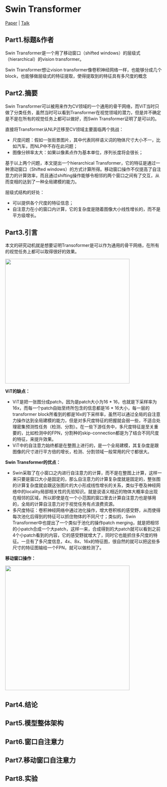 # Swin Transformer

[Paper](https://arxiv.org/pdf/2103.14030.pdf) | [Talk](https://www.bilibili.com/video/BV13L4y1475U?spm_id_from=333.999.0.0)

## Part1.标题&作者

Swin Transformer是一个用了移动窗口（shifted windows）的层级式（hierarchical）的vision transformer。

Swin Transformer想让vision transformer像卷积神经网络一样，也能够分成几个block，也能够做层级式的特征提取，使得提取到的特征具有多尺度的概念

## Part2.摘要

Swin Transformer可以被用来作为CV领域的一个通用的骨干网络，而ViT当时只做了分类任务，虽然当时可以看到Transformer在视觉领域的潜力，但是并不确定是不是在所有的视觉任务上都可以做好，而Swin Transformer证明了是可以的。

直接将Transformer从NLP迁移至CV领域主要面临两个挑战：

- 尺度问题：假如一张街景图片，其中代表同样语义词的物体尺寸大小不一，比如汽车，而NLP中不存在此问题；
- 图像分辨率太大：如果以像素点作为基本单位，序列长度将会很长；

基于以上两个问题，本文提出一个hierarchical Transformer，它的特征是通过一种滑动窗口（Shifted windows）的方式计算所得。移动窗口操作不仅提高了自注意力的计算效率，而且通过shifting操作能够令相邻的两个窗口之间有了交互，从而变相的达到了一种全局建模的能力。

层级式结构的好处：

- 可以提供各个尺度的特征信息；
- 自注意力在小的窗口内计算，它的复杂度是随着图像大小线性增长的，而不是平方级增长。

## Part3.引言

本文的研究动机就是想要证明Transoformer是可以作为通用的骨干网络，在所有的视觉任务上都可以取得很好的效果。

<img src="https://user-images.githubusercontent.com/22740819/150341323-b038a942-7d4e-490f-ba0b-5354c96f1ebc.png" width=400>

**ViT的缺点：**

- ViT是把一张图分成patch，因为是patch大小为16 * 16，也就是下采样率为16x，而每一个patch自始至终所包含的信息都是16 * 16大小，每一层的transformer block所看到的都是16x的下采样率，虽然可以通过全局的自注意力操作达到全局建模的能力，但是对多尺度特征的把握就会弱一些，不适合处理密集预测性任务（检测、分割）。在一些下游任务中，多尺度特征是至关重要的，比如检测中的FPN，分割种的skip-connection都是为了结合不同尺度的特征，来提升效果。
- ViT中的自注意力始终都是在整图上进行的，是一个全局建模，其复杂度是跟图像的尺寸进行平方倍的增长，检测、分割领域一般常用的尺寸都很大。

**Swin Transformer的优点：**

- Swin采取了在小窗口之内进行自注意力的计算，而不是在整图上计算，这样一来只要是窗口大小是固定的，那么自注意力的计算复杂度就是固定的，整张图的计算复杂度就会跟这张图片的大小形成线性增长的关系，类似于卷及神经网络中的locality局部相关性的先验知识。就是说语义相近的物体大概率会出现在相邻的区域，所以即使是在一个小范围的窗口里去计算自注意力也是够用的，全局的计算自注意力对于视觉任务有点浪费资源。
- 多尺度特征：卷积神经网络中通过池化操作，增大卷积核的感受野，从而使得每次池化后得到的特征可以抓住物体的不同尺寸；类似的，Swin Transformer中也提出了一个类似于池化的操作patch merging，就是把相邻的小patch合成一个大patch，这样一来，合成得到的大patch就可以看到之前4个小patch看到的内容，它的感受野就增大了，同时它也能抓住多尺度的特征。一旦有了多尺度信息，4x、8x、16x的特征图，很自然的就可以把这些多尺寸的特征图输给一个FPN，就可以做检测了。

**移动窗口操作：**

<img src="https://user-images.githubusercontent.com/22740819/150480563-2ba49171-8fc0-4a47-954d-29f5d321f554.png" width=400>




## Part4.结论

## Part5.模型整体架构

## Part6.窗口自注意力

## Part7.移动窗口自注意力

## Part8.实验
